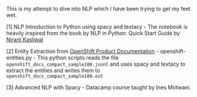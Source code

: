 This is my attempt to dive into NLP which I have been trying to get my feet wet.

[1] NLP Introduction to Python using spacy and textacy - The notebook is heavily inspired from the book by NLP in Python: Quick Start Guide by [Nirant Kasliwal](https://nirantk.com/)

[2] Entity Extraction from [OpenShift Product Documentation](https://access.redhat.com/documentation/en-us/openshift_container_platform) - openshift-entities.py - This python scripts reads the file `openshift_docs_compact_sample100.jsonl` and uses spacy and textacy to extract the entities and writes them to `openshift_docs_compact_sample100.out`

[3] Advanced NLP with Spacy - Datacamp course taught by Ines Motwani.

